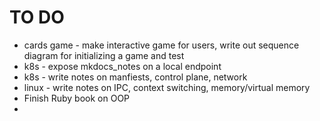 # TO DO

- cards game - make interactive game for users, write out sequence diagram for initializing a game and test
- k8s - expose mkdocs_notes on a local endpoint
- k8s - write notes on manfiests, control plane, network
- linux - write notes on IPC, context switching, memory/virtual memory
- Finish Ruby book on OOP
- 
